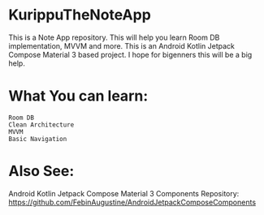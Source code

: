 # KurippuTheNoteApp
This is a Note App repository. This will help you learn Room DB implementation, MVVM and more. This is an Android Kotlin Jetpack Compose Material 3 based project. I hope for bigenners this will be a big help.

# What You can learn:
    Room DB
    Clean Architecture
    MVVM
    Basic Navigation



# Also See:
Android Kotlin Jetpack Compose Material 3 Components Repository:
https://github.com/FebinAugustine/AndroidJetpackComposeComponents


